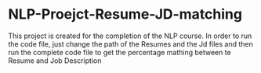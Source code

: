 # NLP-Proejct-Resume-JD-matching 
This project is created for the completion of the NLP course. 
In order to run the code file, just change the path of the Resumes and the Jd files and then run the complete code file to 
get the percentage mathing between te Resume and Job Description 
